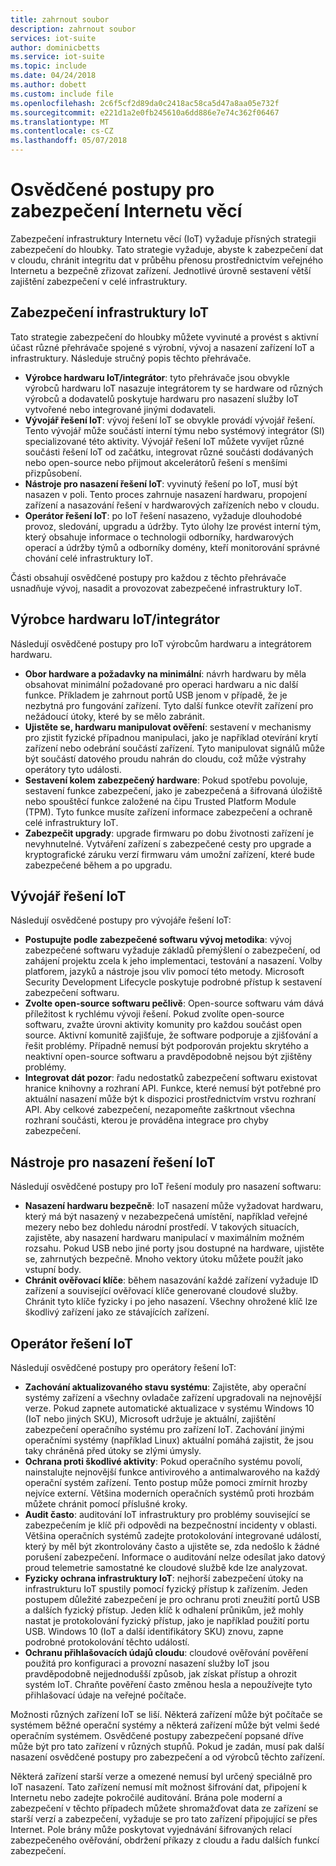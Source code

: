```yaml
---
title: zahrnout soubor
description: zahrnout soubor
services: iot-suite
author: dominicbetts
ms.service: iot-suite
ms.topic: include
ms.date: 04/24/2018
ms.author: dobett
ms.custom: include file
ms.openlocfilehash: 2c6f5cf2d89da0c2418ac58ca5d47a8aa05e732f
ms.sourcegitcommit: e221d1a2e0fb245610a6dd886e7e74c362f06467
ms.translationtype: MT
ms.contentlocale: cs-CZ
ms.lasthandoff: 05/07/2018
---
```

# <a name="internet-of-things-security-best-practices"></a>Osvědčené postupy pro zabezpečení Internetu věcí

Zabezpečení infrastruktury Internetu věcí (IoT) vyžaduje přísných strategii zabezpečení do hloubky. Tato strategie vyžaduje, abyste k zabezpečení dat v cloudu, chránit integritu dat v průběhu přenosu prostřednictvím veřejného Internetu a bezpečně zřizovat zařízení. Jednotlivé úrovně sestavení větší zajištění zabezpečení v celé infrastruktury.

## <a name="secure-an-iot-infrastructure"></a>Zabezpečení infrastruktury IoT

Tato strategie zabezpečení do hloubky můžete vyvinuté a provést s aktivní účast různé přehrávače spojené s výrobní, vývoj a nasazení zařízení IoT a infrastruktury. Následuje stručný popis těchto přehrávače.

* **Výrobce hardwaru IoT/integrátor**: tyto přehrávače jsou obvykle výrobců hardwaru IoT nasazuje integrátorem ty se hardware od různých výrobců a dodavatelů poskytuje hardwaru pro nasazení služby IoT vytvořené nebo integrované jinými dodavateli.
* **Vývojář řešení IoT**: vývoj řešení IoT se obvykle provádí vývojář řešení. Tento vývojář může součástí interní týmu nebo systémový integrátor (SI) specializované této aktivity. Vývojář řešení IoT můžete vyvíjet různé součásti řešení IoT od začátku, integrovat různé součásti dodávaných nebo open-source nebo přijmout akcelerátorů řešení s menšími přizpůsobení.
* **Nástroje pro nasazení řešení IoT**: vyvinutý řešení po IoT, musí být nasazen v poli. Tento proces zahrnuje nasazení hardwaru, propojení zařízení a nasazování řešení v hardwarových zařízeních nebo v cloudu.
* **Operátor řešení IoT**: po IoT řešení nasazeno, vyžaduje dlouhodobé provoz, sledování, upgradu a údržby. Tyto úlohy lze provést interní tým, který obsahuje informace o technologii odborníky, hardwarových operací a údržby týmů a odborníky domény, kteří monitorování správné chování celé infrastruktury IoT.

Části obsahují osvědčené postupy pro každou z těchto přehrávače usnadňuje vývoj, nasadit a provozovat zabezpečené infrastruktury IoT.

## <a name="iot-hardware-manufacturerintegrator"></a>Výrobce hardwaru IoT/integrátor

Následují osvědčené postupy pro IoT výrobcům hardwaru a integrátorem hardwaru.

* **Obor hardware a požadavky na minimální**: návrh hardwaru by měla obsahovat minimální požadované pro operaci hardwaru a nic další funkce. Příkladem je zahrnout portů USB jenom v případě, že je nezbytná pro fungování zařízení. Tyto další funkce otevřít zařízení pro nežádoucí útoky, které by se mělo zabránit.
* **Ujistěte se, hardwaru manipulovat ověření**: sestavení v mechanismy pro zjistit fyzické případnou manipulaci, jako je například otevírání krytí zařízení nebo odebrání součástí zařízení. Tyto manipulovat signálů může být součástí datového proudu nahrán do cloudu, což může výstrahy operátory tyto události.
* **Sestavení kolem zabezpečený hardware**: Pokud spotřebu povoluje, sestavení funkce zabezpečení, jako je zabezpečená a šifrovaná úložiště nebo spouštěcí funkce založené na čipu Trusted Platform Module (TPM). Tyto funkce musíte zařízení informace zabezpečení a ochraně celé infrastruktury IoT.
* **Zabezpečit upgrady**: upgrade firmwaru po dobu životnosti zařízení je nevyhnutelné. Vytváření zařízení s zabezpečené cesty pro upgrade a kryptografické záruku verzí firmwaru vám umožní zařízení, které bude zabezpečené během a po upgradu.

## <a name="iot-solution-developer"></a>Vývojář řešení IoT

Následují osvědčené postupy pro vývojáře řešení IoT:

* **Postupujte podle zabezpečené softwaru vývoj metodika**: vývoj zabezpečené softwaru vyžaduje základů přemýšlení o zabezpečení, od zahájení projektu zcela k jeho implementaci, testování a nasazení. Volby platforem, jazyků a nástroje jsou vliv pomocí této metody. Microsoft Security Development Lifecycle poskytuje podrobné přístup k sestavení zabezpečení softwaru.
* **Zvolte open-source softwaru pečlivě**: Open-source softwaru vám dává příležitost k rychlému vývoji řešení. Pokud zvolíte open-source softwaru, zvažte úrovni aktivity komunity pro každou součást open source. Aktivní komunitě zajišťuje, že software podporuje a zjišťování a řešit problémy. Případně nemusí být podporován projektu skrytého a neaktivní open-source softwaru a pravděpodobně nejsou být zjištěny problémy.
* **Integrovat dát pozor**: řadu nedostatků zabezpečení softwaru existovat hranice knihovny a rozhraní API. Funkce, které nemusí být potřebné pro aktuální nasazení může být k dispozici prostřednictvím vrstvu rozhraní API. Aby celkové zabezpečení, nezapomeňte zaškrtnout všechna rozhraní součásti, kterou je prováděna integrace pro chyby zabezpečení.

## <a name="iot-solution-deployer"></a>Nástroje pro nasazení řešení IoT

Následují osvědčené postupy pro IoT řešení moduly pro nasazení softwaru:

* **Nasazení hardwaru bezpečně**: IoT nasazení může vyžadovat hardwaru, který má být nasazený v nezabezpečená umístění, například veřejné mezery nebo bez dohledu národní prostředí. V takových situacích, zajistěte, aby nasazení hardwaru manipulací v maximálním možném rozsahu. Pokud USB nebo jiné porty jsou dostupné na hardware, ujistěte se, zahrnutých bezpečně. Mnoho vektory útoku můžete použít jako vstupní body.
* **Chránit ověřovací klíče**: během nasazování každé zařízení vyžaduje ID zařízení a související ověřovací klíče generované cloudové služby. Chránit tyto klíče fyzicky i po jeho nasazení. Všechny ohrožené klíč lze škodlivý zařízení jako ze stávajících zařízení.

## <a name="iot-solution-operator"></a>Operátor řešení IoT

Následují osvědčené postupy pro operátory řešení IoT:

* **Zachování aktualizovaného stavu systému**: Zajistěte, aby operační systémy zařízení a všechny ovladače zařízení upgradovali na nejnovější verze. Pokud zapnete automatické aktualizace v systému Windows 10 (IoT nebo jiných SKU), Microsoft udržuje je aktuální, zajištění zabezpečení operačního systému pro zařízení IoT. Zachování jinými operačními systémy (například Linux) aktuální pomáhá zajistit, že jsou taky chráněná před útoky se zlými úmysly.
* **Ochrana proti škodlivé aktivity**: Pokud operačního systému povolí, nainstalujte nejnovější funkce antivirového a antimalwarového na každý operační systém zařízení. Tento postup může pomoci zmírnit hrozby nejvíce externí. Většina moderních operačních systémů proti hrozbám můžete chránit pomocí příslušné kroky.
* **Audit často**: auditování IoT infrastruktury pro problémy související se zabezpečením je klíč při odpovědi na bezpečnostní incidenty v oblasti. Většina operačních systémů zadejte protokolování integrované událostí, který by měl být zkontrolovány často a ujistěte se, zda nedošlo k žádné porušení zabezpečení. Informace o auditování nelze odesílat jako datový proud telemetrie samostatné ke cloudové službě kde lze analyzovat.
* **Fyzicky ochrana infrastruktury IoT**: nejhorší zabezpečení útoky na infrastrukturu IoT spustily pomocí fyzický přístup k zařízením. Jeden postupem důležité zabezpečení je pro ochranu proti zneužití portů USB a dalších fyzický přístup. Jeden klíč k odhalení průnikům, jež mohly nastat je protokolování fyzický přístup, jako je například použití portu USB. Windows 10 (IoT a další identifikátory SKU) znovu, zapne podrobné protokolování těchto událostí.
* **Ochranu přihlašovacích údajů cloudu**: cloudové ověřování pověření použitá pro konfiguraci a provozní nasazení služby IoT jsou pravděpodobně nejjednodušší způsob, jak získat přístup a ohrozit systém IoT. Chraňte pověření často změnou hesla a nepoužívejte tyto přihlašovací údaje na veřejné počítače.

Možnosti různých zařízení IoT se liší. Některá zařízení může být počítače se systémem běžné operační systémy a některá zařízení může být velmi šedé operačním systémem. Osvědčené postupy zabezpečení popsané dříve může být pro tato zařízení v různých stupňů. Pokud je zadán, musí pak další nasazení osvědčené postupy pro zabezpečení a od výrobců těchto zařízení.

Některá zařízení starší verze a omezené nemusí byl určený speciálně pro IoT nasazení. Tato zařízení nemusí mít možnost šifrování dat, připojení k Internetu nebo zadejte pokročilé auditování. Brána pole moderní a zabezpečení v těchto případech můžete shromažďovat data ze zařízení se starší verzí a zabezpečení, vyžaduje se pro tato zařízení připojující se přes Internet. Pole brány může poskytovat vyjednávání šifrovaných relací zabezpečeného ověřování, obdržení příkazy z cloudu a řadu dalších funkcí zabezpečení.